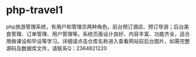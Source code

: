 # php-travel1
php旅游管理系统，有用户和管理员两种角色。前台预订酒店、预订导游；后台美食管理、订单管理、用户管理等。系统页面设计良好、内容丰富、功能齐全，适合用做课设和毕设等学习。详细请点击仓库名称进入查看网站前后台图片，如需完整源码及数据库文件，请联系Q：2364821220
